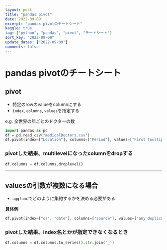 ```yaml
---
layout: post
title: "pandas pivot"
date: 2022-09-09
excerpt: "pandas pivotのチートシート"
kaggle: true
tag: ["python", "pandas", "pivot", "チートシート"]
sort_key: "2022-09-09"
update_dates: ["2022-09-09"]
comments: false
---
```


# pandas pivotのチートシート

## pivot
 - 特定のrowのvalueをcolumnにする
 - `index`, `columns`, `values`を指定する

e.g. 全世界の年ごとのドクターの数

```python
import pandas as pd
df = pd.read_csv("medicalDoctors.csv")
df.pivot(index=["Location"], columns=["Period"], values=["First Tooltip"])
```

### pivotした結果、multilevelになったcolumnをdropする

```python
df.columns = df.columns.droplevel()
```

---

## valuesの引数が複数になる場合
 - `aggfunc`でどのように集約するかを決める必要がある

**具体例**
```python
df.pivot(index=["os", "date"], columns=["source"], values=["any duplicatable value"])
```

### pivotした結果、index名とかが指定できなくなるとき

```python
df.columns = df.columns.to_series().str.join('_')
```
